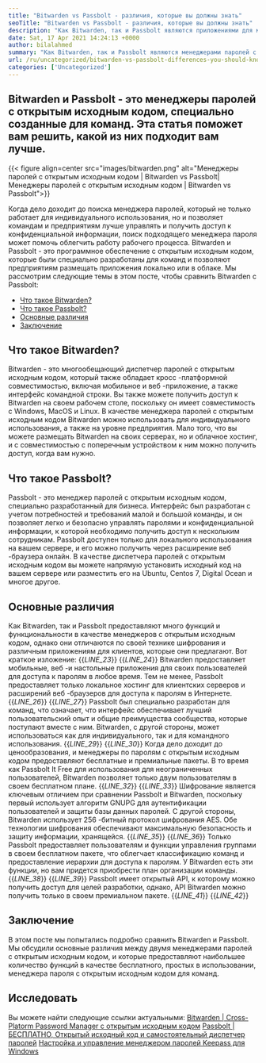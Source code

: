 ```yaml
---
title: "Bitwarden vs Passbolt - различия, которые вы должны знать" 
seoTitle: "Bitwarden vs Passbolt - различия, которые вы должны знать" 
description: "Как Bitwarden, так и Passbolt являются приложениями для менеджера пароля с открытым исходным кодом, созданными для команд. Эта статья поможет вам решить, какой из них подходит вам лучше." 
date: Sat, 17 Apr 2021 14:24:13 +0000
author: bilalahmed
summary: "Как Bitwarden, так и Passbolt являются менеджерами паролей с открытым исходным кодом, специально созданными для команд. Эта статья поможет вам решить, какой из них подходит вам лучше." 
url: /ru/uncategorized/bitwarden-vs-passbolt-differences-you-should-know/
categories: ['Uncategorized']
---
```


## Bitwarden и Passbolt - это менеджеры паролей с открытым исходным кодом, специально созданные для команд. Эта статья поможет вам решить, какой из них подходит вам лучше.

{{< figure align=center src="images/bitwarden.png" alt="Менеджеры паролей с открытым исходным кодом | Bitwarden vs Passbolt|Менеджеры паролей с открытым исходным кодом | Bitwarden vs Passbolt">}}

Когда дело доходит до поиска менеджера паролей, который не только работает для индивидуального использования, но и позволяет командам и предприятиям лучше управлять и получить доступ к конфиденциальной информации, поиск подходящего менеджера пароля может помочь облегчить работу рабочего процесса. Bitwarden и Passbolt - это программное обеспечение с открытым исходным кодом, которые были специально разработаны для команд и позволяют предприятиям размещать приложения локально или в облаке. Мы рассмотрим следующие темы в этом посте, чтобы сравнить Bitwarden с Passbolt:
  * [Что такое Bitwarden?][1]
  * [Что такое Passbolt?][2]
  * [Основные различия][3]
  * [Заключение][4]

## **Что такое Bitwarden?** 
Bitwarden - это многообещающий диспетчер паролей с открытым исходным кодом, который также обладает кросс -платформной совместимостью, включая мобильное и веб -приложение, а также интерфейс командной строки. Вы также можете получить доступ к Bitwarden на своем рабочем столе, поскольку он имеет совместимость с Windows, MacOS и Linux. В качестве менеджера паролей с открытым исходным кодом Bitwarden можно использовать для индивидуального использования, а также на уровне предприятия. Мало того, что вы можете размещать Bitwarden на своих серверах, но и облачное хостинг, и с совместимостью с поперечным устройством к ним можно получить доступ, когда вам нужно.

## **Что такое Passbolt?** 
Passbolt - это менеджер паролей с открытым исходным кодом, специально разработанный для бизнеса. Интерфейс был разработан с учетом потребностей и требований малой и большой команды, и он позволяет легко и безопасно управлять паролями и конфиденциальной информации, к которой необходимо получить доступ к нескольким сотрудникам. Passbolt доступен только для локального использования на вашем сервере, и его можно получить через расширение веб -браузера онлайн. В качестве диспетчера паролей с открытым исходным кодом вы можете напрямую установить исходный код на вашем сервере или разместить его на Ubuntu, Centos 7, Digital Ocean и многое другое.

## **Основные различия** 
Как Bitwarden, так и Passbolt предоставляют много функций и функциональности в качестве менеджеров с открытым исходным кодом, однако они отличаются по своей технике шифрования и различным приложениям для клиентов, которые они предлагают. Вот краткое изложение:
{{_LINE_23_}}
{{_LINE_24_}}
    Bitwarden предоставляет мобильные, веб -и настольные приложения для своих пользователей для доступа к паролям в любое время. Тем не менее, Passbolt предоставляет только локальное хостинг для клиентских серверов и расширений веб -браузеров для доступа к паролям в Интернете.
{{_LINE_26_}}
{{_LINE_27_}}
    Passbolt был специально разработан для команд, что означает, что интерфейс обеспечивает лучший пользовательский опыт и общие преимущества сообщества, которые поступают вместе с ним. Bitwarden, с другой стороны, может использоваться как для индивидуального, так и для командного использования.
{{_LINE_29_}}
{{_LINE_30_}}
    Когда дело доходит до ценообразования, и менеджеры по паролям с открытым исходным кодом предоставляют бесплатные и премиальные пакеты. В то время как Passbolt It Free для использования для неограниченных пользователей, Bitwarden позволяет только двум пользователям в своем бесплатном плане.
{{_LINE_32_}}
{{_LINE_33_}}
    Шифрование является ключевым отличием при сравнении Passbolt и Bitwarden, поскольку первый использует алгоритм GNUPG для аутентификации пользователей и защиты базы данных паролей. С другой стороны, Bitwarden использует 256 -битный протокол шифрования AES. Обе технологии шифрования обеспечивают максимальную безопасность и защиту информации, хранящейся.
{{_LINE_35_}}
{{_LINE_36_}}
    Только Passbolt предоставляет пользователям и функции управления группами в своем бесплатном пакете, что облегчает классификацию команд и предоставление иерархии для доступа к паролям. У Bitwarden есть эти функции, но вам придется приобрести план организации команды.
{{_LINE_38_}}
{{_LINE_39_}}
    Passbolt имеет открытый API, к которому можно получить доступ для целей разработки, однако, API Bitwarden можно получить только в своем премиальном пакете.
{{_LINE_41_}}
{{_LINE_42_}}

## **Заключение** 
В этом посте мы попытались подробно сравнить Bitwarden и Passbolt. Мы обсудили основные различия между двумя менеджерами паролей с открытым исходным кодом, и которые предоставляют наибольшее количество функций в качестве бесплатного, простых в использовании, менеджера пароля с открытым исходным кодом для команд.

## Исследовать
Вы можете найти следующие ссылки актуальными:
[Bitwarden | Cross-Platorm Password Manager с открытым исходным кодом][5]
[Passbolt | БЕСПЛАТНО, Открытый исходный код и самостоятельный диспетчер паролей][6]
[Настройка и управление менеджером паролей Keepass для Windows][7]



[1]: #bitwarden
[2]: #passbolt
[3]: #differences
[4]: #conclusion
[5]: https://products.containerize.com/password-management/bitwarden
[6]: https://products.containerize.com/password-management/passbolt
[7]: https://blog.containerize.com/password-management/setup-manage-keepass-password-manager-for-windows/
